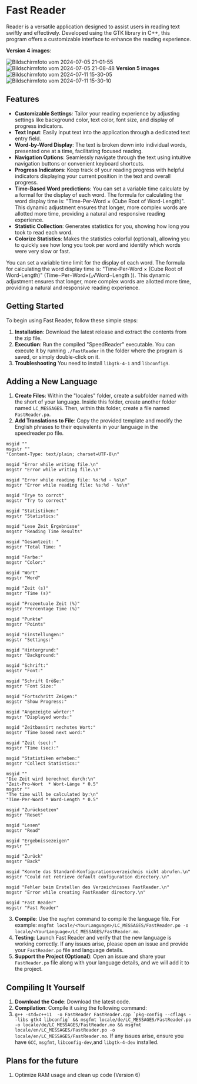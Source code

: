 # Fast Reader

Reader is a versatile application designed to assist users in reading text swiftly and effectively. Developed using the GTK library in C++, this program offers a customizable interface to enhance the reading experience.

**Version 4 images**:

![Bildschirmfoto vom 2024-07-05 21-01-55](https://github.com/Quantum-mutnauQ/Fast-Reader-GTK/assets/141065355/48d57ddf-fe5d-4209-aaed-1b30403e1816) ![Bildschirmfoto vom 2024-07-05 21-08-48](https://github.com/Quantum-mutnauQ/Fast-Reader-GTK/assets/141065355/cc7e675b-7642-43a6-a2a9-a5eecfc2e72d)
**Version 5 images**
![Bildschirmfoto vom 2024-07-11 15-30-05](https://github.com/Quantum-mutnauQ/Fast-Reader-GTK/assets/141065355/0e4b847a-79a7-496a-a9cc-8c63dbe68507)![Bildschirmfoto vom 2024-07-11 15-30-10](https://github.com/Quantum-mutnauQ/Fast-Reader-GTK/assets/141065355/6131c3e0-7c8b-479e-95de-31b312c993b4)



## Features

- **Customizable Settings**: Tailor your reading experience by adjusting settings like background color, text color, font size, and display of progress indicators.
- **Text Input**: Easily input text into the application through a dedicated text entry field.
- **Word-by-Word Display**: The text is broken down into individual words, presented one at a time, facilitating focused reading.
- **Navigation Options**: Seamlessly navigate through the text using intuitive navigation buttons or convenient keyboard shortcuts.
- **Progress Indicators**: Keep track of your reading progress with helpful indicators displaying your current position in the text and overall progress.
- **Time-Based Word predictions**: You can set a variable time calculate by a formal for the display of each word. The formula for calculating the word display time is: "Time-Per-Word × (Cube Root of Word-Length)". This dynamic adjustment ensures that longer, more complex words are allotted more time, providing a natural and responsive reading experience.
- **Statistic Collection**: Generates statistics for you, showing how long you took to read each word.
- **Colorize Statistics**: Makes the statistics colorful (optional), allowing you to quickly see how long you took per word and identify which words were very slow or fast.

 You can set a variable time limit for the display of each word. The formula for calculating the word display time is: "Time-Per-Word × (Cube Root of Word-Length)" (Time−Per−Word×(₃√Word−Length )). This dynamic adjustment ensures that longer, more complex words are allotted more time, providing a natural and responsive reading experience.
  
## Getting Started

To begin using Fast Reader, follow these simple steps:

1. **Installation**: Download the latest release and extract the contents from the zip file.
2. **Execution**: Run the compiled "SpeedReader" executable. You can execute it by running `./FastReader` in the folder where the program is saved, or simply double-click on it.
3. **Troubleshooting** You need to install `libgtk-4-1` and `libconfig9`.

## Adding a New Language

1. **Create Files**: Within the "locales" folder, create a subfolder named with the short of your language. Inside this folder, create another folder named `LC_MESSAGES`. Then, within this folder, create a file named `FastReader.po`.
2. **Add Translations to File**: Copy the provided template and modify the English phrases to their equivalents in your language in the speedreader.po file.
```
msgid ""
msgstr ""
"Content-Type: text/plain; charset=UTF-8\n"

msgid "Error while writing file.\n"
msgstr "Error while writing file.\n"

msgid "Error while reading file: %s:%d - %s\n"
msgstr "Error while reading file: %s:%d - %s\n"

msgid "Trye to corrct"
msgstr "Try to correct"

msgid "Statistiken:"
msgstr "Statistics:"

msgid "Lese Zeit Ergebnisse"
msgstr "Reading Time Results"

msgid "Gesamtzeit: "
msgstr "Total Time: "

msgid "Farbe:"
msgstr "Color:"

msgid "Wort"
msgstr "Word"

msgid "Zeit (s)"
msgstr "Time (s)"

msgid "Prozentuale Zeit (%)"
msgstr "Percentage Time (%)"

msgid "Punkte"
msgstr "Points"

msgid "Einstellungen:"
msgstr "Settings:"

msgid "Hintergrund:"
msgstr "Background:"

msgid "Schrift:"
msgstr "Font:"

msgid "Schrift Größe:"
msgstr "Font Size:"

msgid "Fortschritt Zeigen:"
msgstr "Show Progress:"

msgid "Angezeigte wörter:"
msgstr "Displayed words:"

msgid "Zeitbassirt nechstes Wort:"
msgstr "Time based next word:"

msgid "Zeit (sec):"
msgstr "Time (sec):"

msgid "Statistiken erheben:"
msgstr "Collect Statistics:"

msgid ""
"Die Zeit wird berechnet durch:\n"
"Zeit-Pro-Wort  * Wort-Länge * 0.5"
msgstr ""
"The time will be calculated by:\n"
"Time-Per-Word * Word-Length * 0.5"

msgid "Zurücksetzen"
msgstr "Reset"

msgid "Lesen"
msgstr "Read"

msgid "Ergebnissezeigen"
msgstr ""

msgid "Zurück"
msgstr "Back"

msgid "Konnte das Standard-Konfigurationsverzeichnis nicht abrufen.\n"
msgstr "Could not retrieve default configuration directory.\n"

msgid "Fehler beim Erstellen des Verzeichnisses FastReader.\n"
msgstr "Error while creating FastReader directory.\n"

msgid "Fast Reader"
msgstr "Fast Reader"
 ```
3. **Compile**: Use the `msgfmt` command to compile the language file. For example: `msgfmt locale/<YourLanguage>/LC_MESSAGES/FastReader.po -o locale/<YourLanguage>/LC_MESSAGES/FastReader.mo`.
4. **Testing**: Launch Fast Reader and verify that the new language is working correctly. If any issues arise, please open an issue and provide your `FastReader.po` file and language details.
5. **Support the Project (Optional)**: Open an issue and share your `FastReader.po` file along with your language details, and we will add it to the project.

## Compiling It Yourself

1. **Download the Code**: Download the latest code.
2. **Compilation**: Compile it using the following command:
3. ```g++ -std=c++11  -o FastReader FastReader.cpp `pkg-config --cflags --libs gtk4 libconfig` && msgfmt locale/de/LC_MESSAGES/FastReader.po -o locale/de/LC_MESSAGES/FastReader.mo && msgfmt locale/en/LC_MESSAGES/FastReader.po -o locale/en/LC_MESSAGES/FastReader.mo```. If any issues arise, ensure you have `GCC`, `msgfmt`, `libconfig-dev`,and `libgtk-4-dev` installed.

## Plans for the future 
1. Optimize RAM usage and clean up code (Version 6)
